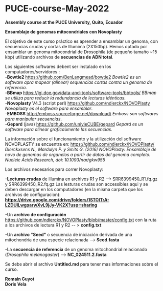# PUCE-course-May-2022
**Assembly course at the PUCE University, Quito, Ecuador**

**Ensamblaje de genomas mitocondriales con Novoplasty**

El objetivo de este curso práctico es aprender a ensamblar un genoma, con secuencias crudas y cortas de Illumima (2X150bp). Hemos optado por ensamblar un genoma mitocondrial de Drosophila (de pequeño tamaño ~15 kbp) utilizando archivos de **secuencias de ADN total**. 

Los siguientes softwares debent ser instalado en los computadores/servidores  :  
-**Bowtie2** https://github.com/BenLangmead/bowtie2 	_Bowtie2 es un software apra mapear (alinear) sequencias cortas contra un genoma de referencia_.  
-**BBmap** https://jgi.doe.gov/data-and-tools/software-tools/bbtools/ 	_BBmap se utiliza para reducir la redundancia de lecturas idénticas_.  
-**Novoplasty** V4.3 (script perl) https://github.com/ndierckx/NOVOPlasty 	_Novoplasty es el software para ensamblar_.  
-**EMBOSS** http://emboss.sourceforge.net/download/ 	_Emboss son softwares para manipular secuencias_.  
-**Gepard** (java) https://github.com/univieCUBE/gepard	 _Gepard es un software para alinear graficaùmente las secuencias_.  


La información sobre el funcionamiento y la utilización del software NOVOPLASTY se encuentra en: https://github.com/ndierckx/NOVOPlasty/ _Dierckxsens N., Mardulyn P. y Smits G. (2016) NOVOPlasty: Ensamblaje de novo de genomas de organelos a partir de datos del genoma completo. Nucleic Acids Research, doi: 10.1093/nar/gkw955_

Los archivos necesarios para correr Novoplasty:

**-Lecturas crudas** de Illumina en archivos R1 y R2 --> SRR6399450_R1.fq.gz y SRR6399450_R2.fq.gz
Las lesturas crudas son accessibles aqui y se deben descargar en los computadores (en la misma carpeta que los archivos de configuracion): **https://drive.google.com/drive/folders/1STOlTrA-LZDUILwgparwXvL9jJy-VK2X?usp=sharing**

-Un **archivo de configuración** https://github.com/ndierckx/NOVOPlasty/blob/master/config.txt con la ruta a los archivos de lectura R1 y R2 -- > **config.txt**    

-Un **archivo "Seed"** o secuencia de iniciación derivada de una mitochondria de una especie relacionada --> **Seed.fasta**

-La **secuencia de referencia** de un genoma mitochondrial relacionado (_Drosophila melanogaster_) -->  **NC_024511.2.fasta**


Se debe abrir el archivo **Untitled.md** para tener mas informaciones sobre el curso.

**Romain Guyot**	  
**Doris Vela**

